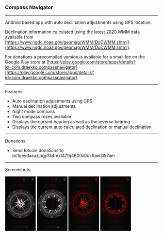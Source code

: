 ### Compass Navigator 

---

Android based app with auto declination adjustments using GPS location. 

Declination information calculated using the latest 2020 WMM data available from [https://www.ngdc.noaa.gov/geomag/WMM/DoDWMM.shtml](https://www.ngdc.noaa.gov/geomag/WMM/DoDWMM.shtml). 

For donations a precompiled version is available for a small fee on the Google Play store at [https://play.google.com/store/apps/details?id=com.draekko.compassnavigator](https://play.google.com/store/apps/details?id=com.draekko.compassnavigator).

---

Features:

* Auto declination adjustments using GPS
* Manual declination adjustments
* Night mode compass
* Two compass roses available
* Displays the current bearing as well as the reverse bearing
* Displays the current auto calculated declination or manual declination

---

Donations:

* Send Bitcoin donations to bc1qeydaauzjpgy3k4mxt47fq4600x0uk9aw3l57am

---

Screenshots:

<p float="left">
<img src="https://raw.githubusercontent.com/draekko-rand/CompassNavigator/master/images/screenshot1.png" data-canonical-src="https://raw.githubusercontent.com/draekko-rand/CompassNavigator/master/images/screenshot1.png" width="20%" />
   
   

<img src="https://raw.githubusercontent.com/draekko-rand/CompassNavigator/master/images/screenshot2.png" data-canonical-src="https://raw.githubusercontent.com/draekko-rand/CompassNavigator/master/images/screenshot2.png" width="20%" />   
   
   

<img src="https://raw.githubusercontent.com/draekko-rand/CompassNavigator/master/images/screenshot3.png" data-canonical-src="https://raw.githubusercontent.com/draekko-rand/CompassNavigator/master/images/screenshot3.png" width="20%" />
   
   

<img src="https://raw.githubusercontent.com/draekko-rand/CompassNavigator/master/images/screenshot4.png" data-canonical-src="https://raw.githubusercontent.com/draekko-rand/CompassNavigator/master/images/screenshot4.png" width="20%" />
   
   
</p>

